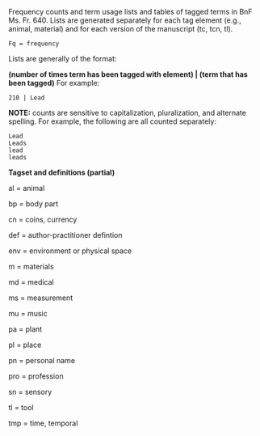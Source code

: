 Frequency counts and term usage lists and tables of tagged terms in BnF Ms. Fr. 640. Lists are generated separately for each tag element (e.g., animal, material) and for each version of the manuscript (tc, tcn, tl).

`Fq = frequency`


Lists are generally of the format:

**(number of times term has been tagged with element) | (term that has been tagged)**
For example:

`210 | Lead`


**NOTE:** counts are sensitive to capitalization, pluralization, and alternate spelling. For example, the following are all counted separately: 

```
Lead
Leads
lead
leads

```


**Tagset and definitions (partial)**

al = animal

bp = body part

cn = coins, currency

def = author-practitioner defintion

env = environment or physical space

m = materials

md = medical

ms = measurement

mu = music

pa = plant

pl = place

pn = personal name

pro = profession

sn = sensory

tl = tool

tmp = time, temporal
